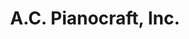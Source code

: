 ---
title: "A.C. Pianocraft, Inc."
url: /long-island-city/a-c-pianocraft-inc/
shop: musical instrument
---